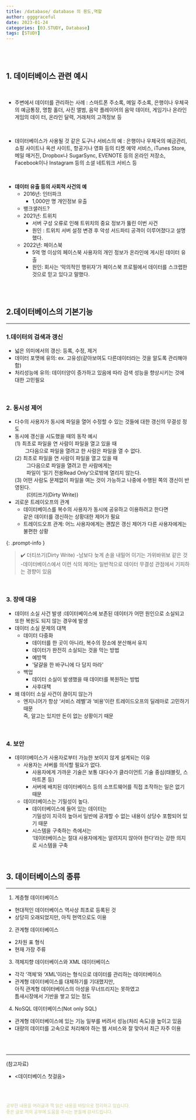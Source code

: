 ```yaml
---
title: /database/ database 의 용도,역할
author: ggggraceful
date: 2023-01-24
categories: [03.STUDY, Database]
tags: [STUDY]
---
```


<br/>
<br/>

## 1. 데이터베이스 관련 예시

<br/>
 
- 주변에서 데이터를 관리하는 사례
: 스마트폰 주소록, 메일 주소록, 은행이나 우체국의 예금통장, 명함 홀더, 사진 앨범, 음악 플레이어의 음악 데이터, 게임기나 온라인 게임의 데이
터, 온라인 달력, 거래처의 고객정보 등

<br/>

- 데이터베이스가 사용될 것 같은 도구나 서비스의 예
: 은행이나 우체국의 예금관리, 쇼핑 사이트나 옥션 사이트, 항공기나 영화 등의 티켓 예약 서비스, iTunes Store, 메일 매거진, Dropbox나
  SugarSync, EVENOTE 등의 온라인 저장소, Facebook이나 Instagram 등의 소셜 네트워크 서비스 등

<br/>

- **데이터 유출 등의 사회적 사건의 예**
  - 2016년: 인터파크
    - 1,000만 명 개인정보 유출
  - 뱅크샐러드?
  - 2021년: 트위치
    - 서버 구성 오류로 인해 트위치의 중요 정보가 뚫린 이번 사건
    - 원인 : 트위치 서버 설정 변경 후 악성 서드파티 공격이 이루어졌다고 설명했다.  
  - 2022년: 페이스북 
    - 5억 명 이상의 페이스북 사용자의 개인 정보가 온라인에 게시된 데이터 유출
    - 원인: 회사는 ‘악의적인 행위자’가 페이스북 프로필에서 데이터를 스크랩한 것으로 믿고 있다고 말했다.  
 
<br/>
<br/>

## 2.데이터베이스의 기본기능

---

### 1.데이터의 검색과 갱신

- 넓은 의미에서의 갱신: 등록, 수정, 제거
- 데이터 포맷에 유의: ex. 고유성(같아보여도 다른데이터라는 것을 알도록 관리해야함)
- 처리성능에 유의: 데이터양이 증가하고 있음에 따라 검색 성능을 향상시키는 것에 대한 고민필요

<br/>

### 2. 동시성 제어

- 다수의 사용자가 동시에 파일을 열어 수정할 수 있는 것들에 대한 갱신의 무결성 정도
- 동시에 갱신을 시도했을 때의 동작 예시  
  (1) 최초로 파일을 연 사람이 파일을 열고 있을 때   
  　　그다음으로 파일을 열려고 한 사람은 파일을 열 수 없다.  
  (2) 최초로 파일을 연 사람이 파일을 열고 있을 때   
  　　 그다음으로 파일을 열려고 한 사람에게는  
  　　 파일이 ‘읽기 전용Read Only’으로밖에 열리지 않는다.  
  (3) 어떤 사람도 문제없이 파일을 여는 것이 가능하고 나중에 수행된 쪽의 갱신이 반영된다.  
  　　 (더티쓰기(Dirty Write))
- 괴로운 트레이오프의 관계 
  - 데이터베이스를 복수의 사용자가 동시에 공유하고 이용하려고 한다면  
    같은 데이터를 갱신하는 상황대한 제어가 필요
  - 트레이드오프 관계: 어느 사용자에게는 괜찮은 갱신 제어가 다른 사용자에게는 불편한 상황

{: .prompt-info }
> ✔️ 더티쓰기(Dirty Write)
> -남보다 늦게 손을 내밀어 이기는 가위바위보 같은 것
> -데이터베이스에서 이런 식의 제어는 일반적으로 데이터 무결성 관점에서 기피하는 경향이 있음

<br/>

### 3. 장애 대응

- 데이터 소실 사건 발생 
  :데이터베이스에 보존된 데이터가 어떤 원인으로 소실되고 또한 복원도 되지 않는 경우에 발생
- 데이터 소실 문제의 대책
  - 데이터 다중화
     - 데이터를 한 곳이 아니라, 복수의 장소에 분산해서 유지
     - 데이터가 완전히 소실되는 것을 막는 방법
     - 예방책
     - '달걀을 한 바구니에 다 담지 마라'
  - 백업
     - 데이터 소실이 발생했을 때 데이터를 복원하는 방법
     - 사후대책
- 왜 데이터 소실 사건이 끊이지 않는가
  - 엔지니어가 항상 ‘서비스 레벨’과 ‘비용’이란 트레이드오프의 딜레마로 고민하기 때문  
    즉, 알고는 있지만 돈이 없는 상황이기 때문

<br/>

### 4. 보안 
  
- 데이터베이스가 사용자로부터 가능한 보이지 않게 설계되는 이유
  - 사용자는 서버를 의식할 필요가 없다.
    - 사용자에게 가까운 기술은 보통 대다수가 클라이언트 기술 중심(태블릿, 스마트폰 등)
    - 서버에 배치된 데이터베이스 등의 소프트웨어를 직접 조작하는 일은 없기 때문
  - 데이터베이스는 기밀성이 높다.
    -  데이터베이스에 들어 있는 데이터는  
       기밀성이 지극히 높아서 일반에 공개할 수 없는 내용이 상당수 포함되어 있기 때문
    - 시스템을 구축하는 측에서는  
      ‘데이터베이스는 절대 사용자에게는 알려지지 않아야 한다’라는 강한 의지로 시스템을 구축
   
<br/>

## 3. 데이터베이스의 종류

---

1. 계층형 데이터베이스
  - 현대적인 데이터베이스 역사상 최초로 등록된 것
  - 상당히 오래되었지만, 아직 현역으로도 이용

2. 관계형 데이터베이스
  - 2차원 표 형식
  - 현재 가장 주류

3. 객체지향 데이터베이스와 XML 데이터베이스
  - 각각 ‘객체’와 ‘XML’이라는 형식으로 데이터를 관리하는 데이터베이스
  - 관계형 데이터베이스를 대체하기를 기대했지만,  
    아직 관계형 데이터베이스의 아성을 무너뜨리지는 못하였고  
    틈새시장에서 기반을 쌓고 있는 정도

4. NoSQL 데이터베이스(Not only SQL)
  - 관계형 데이터베이스에 있는 기능 일부를 버려서 성능(처리 속도)을 높이고 있음
  - 대량의 데이터를 고속으로 처리해야 하는 웹 서비스와 잘 맞아서 최근 자주 이용

<br/>
<br/>

---

(참고자료)

- <데이터베이스 첫걸음>

<br/>
<br/>

<span style="font-size: 12px; color:  #cbce91"> 공부한 내용을 여러글과 책 읽은 내용을 바탕으로 정리하고 있습니다.</span>  
<span style="font-size: 12px; color:  #cbce91"> 좋은 글로 저의 공부에 도움을 주시는 분들께 감사드립니다. </span>

<!--

❤️면접예상질문 ❤️

-->
